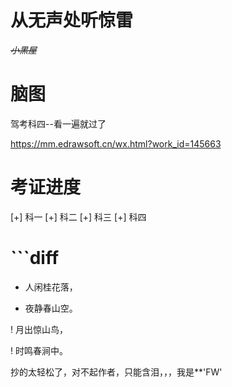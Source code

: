 # 从无声处听惊雷

~~_小黑屋_~~



# 脑图

驾考科四--看一遍就过了

https://mm.edrawsoft.cn/wx.html?work_id=145663


# 考证进度

  [+] 科一
  [+] 科二
  [+] 科三
  [+] 科四

# ```diff
+ 人闲桂花落，

- 夜静春山空。

! 月出惊山鸟，

! 时鸣春涧中。

抄的太轻松了，对不起作者，只能含泪，，，我是**'FW'
